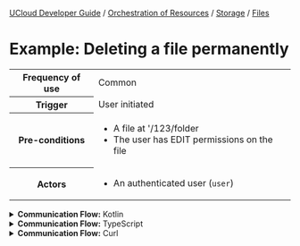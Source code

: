 [UCloud Developer Guide](/docs/developer-guide/README.md) / [Orchestration of Resources](/docs/developer-guide/orchestration/README.md) / [Storage](/docs/developer-guide/orchestration/storage/README.md) / [Files](/docs/developer-guide/orchestration/storage/files.md)

# Example: Deleting a file permanently

<table>
<tr><th>Frequency of use</th><td>Common</td></tr>
<tr><th>Trigger</th><td>User initiated</td></tr>
<tr><th>Pre-conditions</th><td><ul>
<li>A file at '/123/folder</li>
<li>The user has EDIT permissions on the file</li>
</ul></td></tr>
<tr>
<th>Actors</th>
<td><ul>
<li>An authenticated user (<code>user</code>)</li>
</ul></td>
</tr>
</table>
<details>
<summary>
<b>Communication Flow:</b> Kotlin
</summary>

```kotlin
Files.delete.call(
    bulkRequestOf(FindByStringId(
        id = "/123/folder", 
    )),
    user
).orThrow()

/*
BulkResponse(
    responses = listOf(Unit), 
)
*/
```


</details>

<details>
<summary>
<b>Communication Flow:</b> TypeScript
</summary>

```typescript
// Authenticated as user
await callAPI(FilesApi.delete(
    {
        "items": [
            {
                "id": "/123/folder"
            }
        ]
    }
);

/*
{
    "responses": [
        {
        }
    ]
}
*/
```


</details>

<details>
<summary>
<b>Communication Flow:</b> Curl
</summary>

```bash
# ------------------------------------------------------------------------------------------------------
# $host is the UCloud instance to contact. Example: 'http://localhost:8080' or 'https://cloud.sdu.dk'
# $accessToken is a valid access-token issued by UCloud
# ------------------------------------------------------------------------------------------------------

# Authenticated as user
curl -XDELETE -H "Authorization: Bearer $accessToken" -H "Content-Type: content-type: application/json; charset=utf-8" "$host/api/files" -d '{
    "items": [
        {
            "id": "/123/folder"
        }
    ]
}'


# {
#     "responses": [
#         {
#         }
#     ]
# }

```


</details>


